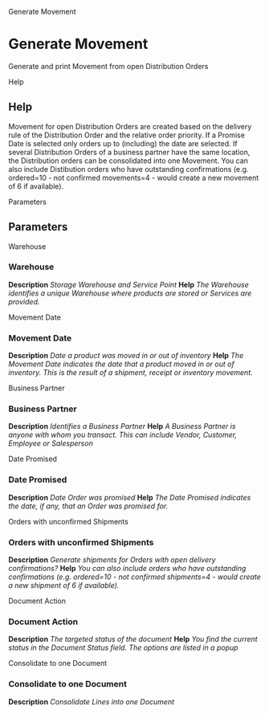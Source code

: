 
Generate Movement
# Generate Movement


Generate and print Movement from open Distribution Orders

Help
## Help

Movement for open Distribution Orders are created based on the delivery rule of the Distribution Order and the relative order priority.  If a Promise Date is selected only orders up to (including) the date are selected.
If several Distribution Orders of a business partner have the same location, the Distribution orders can be consolidated into one Movement.
You can also include Distibution orders who have outstanding confirmations (e.g. ordered=10 - not confirmed movements=4 - would create a new movement of 6 if available).

Parameters
## Parameters


Warehouse
### Warehouse

**Description**
 *Storage Warehouse and Service Point*
**Help**
 *The Warehouse identifies a unique Warehouse where products are stored or Services are provided.*

Movement Date
### Movement Date

**Description**
 *Date a product was moved in or out of inventory*
**Help**
 *The Movement Date indicates the date that a product moved in or out of inventory.  This is the result of a shipment, receipt or inventory movement.*

Business Partner
### Business Partner

**Description**
 *Identifies a Business Partner*
**Help**
 *A Business Partner is anyone with whom you transact.  This can include Vendor, Customer, Employee or Salesperson*

Date Promised
### Date Promised

**Description**
 *Date Order was promised*
**Help**
 *The Date Promised indicates the date, if any, that an Order was promised for.*

Orders with unconfirmed Shipments
### Orders with unconfirmed Shipments

**Description**
 *Generate shipments for Orders with open delivery confirmations?*
**Help**
 *You can also include orders who have outstanding confirmations (e.g. ordered=10 - not confirmed shipments=4 - would create a new shipment of 6 if available).*

Document Action
### Document Action

**Description**
 *The targeted status of the document*
**Help**
 *You find the current status in the Document Status field. The options are listed in a popup*

Consolidate to one Document
### Consolidate to one Document

**Description**
 *Consolidate Lines into one Document*

